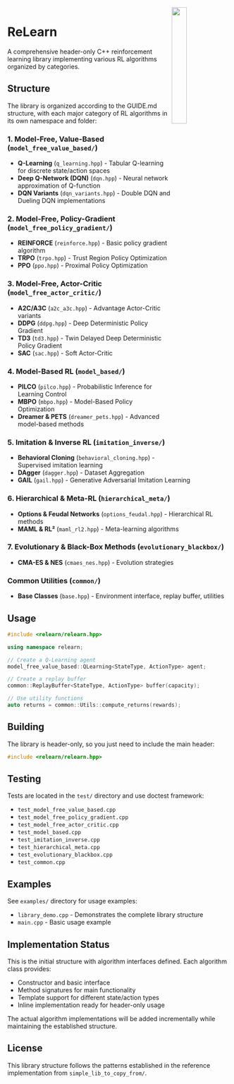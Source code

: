 <img align="right" width="26%" src="./misc/logo.png">

ReLearn
==

A comprehensive header-only C++ reinforcement learning library implementing various RL algorithms organized by categories.

## Structure

The library is organized according to the GUIDE.md structure, with each major category of RL algorithms in its own namespace and folder:

### 1. Model-Free, Value-Based (`model_free_value_based/`)
- **Q-Learning** (`q_learning.hpp`) - Tabular Q-learning for discrete state/action spaces
- **Deep Q-Network (DQN)** (`dqn.hpp`) - Neural network approximation of Q-function
- **DQN Variants** (`dqn_variants.hpp`) - Double DQN and Dueling DQN implementations

### 2. Model-Free, Policy-Gradient (`model_free_policy_gradient/`)
- **REINFORCE** (`reinforce.hpp`) - Basic policy gradient algorithm
- **TRPO** (`trpo.hpp`) - Trust Region Policy Optimization
- **PPO** (`ppo.hpp`) - Proximal Policy Optimization

### 3. Model-Free, Actor-Critic (`model_free_actor_critic/`)
- **A2C/A3C** (`a2c_a3c.hpp`) - Advantage Actor-Critic variants
- **DDPG** (`ddpg.hpp`) - Deep Deterministic Policy Gradient
- **TD3** (`td3.hpp`) - Twin Delayed Deep Deterministic Policy Gradient
- **SAC** (`sac.hpp`) - Soft Actor-Critic

### 4. Model-Based RL (`model_based/`)
- **PILCO** (`pilco.hpp`) - Probabilistic Inference for Learning Control
- **MBPO** (`mbpo.hpp`) - Model-Based Policy Optimization
- **Dreamer & PETS** (`dreamer_pets.hpp`) - Advanced model-based methods

### 5. Imitation & Inverse RL (`imitation_inverse/`)
- **Behavioral Cloning** (`behavioral_cloning.hpp`) - Supervised imitation learning
- **DAgger** (`dagger.hpp`) - Dataset Aggregation
- **GAIL** (`gail.hpp`) - Generative Adversarial Imitation Learning

### 6. Hierarchical & Meta-RL (`hierarchical_meta/`)
- **Options & Feudal Networks** (`options_feudal.hpp`) - Hierarchical RL methods
- **MAML & RL²** (`maml_rl2.hpp`) - Meta-learning algorithms

### 7. Evolutionary & Black-Box Methods (`evolutionary_blackbox/`)
- **CMA-ES & NES** (`cmaes_nes.hpp`) - Evolution strategies

### Common Utilities (`common/`)
- **Base Classes** (`base.hpp`) - Environment interface, replay buffer, utilities

## Usage

```cpp
#include <relearn/relearn.hpp>

using namespace relearn;

// Create a Q-Learning agent
model_free_value_based::QLearning<StateType, ActionType> agent;

// Create a replay buffer
common::ReplayBuffer<StateType, ActionType> buffer(capacity);

// Use utility functions
auto returns = common::Utils::compute_returns(rewards);
```

## Building

The library is header-only, so you just need to include the main header:

```cpp
#include <relearn/relearn.hpp>
```

## Testing

Tests are located in the `test/` directory and use doctest framework:

- `test_model_free_value_based.cpp`
- `test_model_free_policy_gradient.cpp`
- `test_model_free_actor_critic.cpp`
- `test_model_based.cpp`
- `test_imitation_inverse.cpp`
- `test_hierarchical_meta.cpp`
- `test_evolutionary_blackbox.cpp`
- `test_common.cpp`

## Examples

See `examples/` directory for usage examples:
- `library_demo.cpp` - Demonstrates the complete library structure
- `main.cpp` - Basic usage example

## Implementation Status

This is the initial structure with algorithm interfaces defined. Each algorithm class provides:
- Constructor and basic interface
- Method signatures for main functionality
- Template support for different state/action types
- Inline implementation ready for header-only usage

The actual algorithm implementations will be added incrementally while maintaining the established structure.

## License

This library structure follows the patterns established in the reference implementation from `simple_lib_to_copy_from/`.
